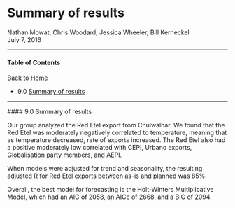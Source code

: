 # Summary of results
Nathan Mowat, Chris Woodard, Jessica Wheeler, Bill Kerneckel  
July 7, 2016  



****************************

#### Table of Contents

[Back to Home](https://github.com/wkerneck/CaseStudy2)

* 9.0    [Summary of results](#id-section9)



****************************
<div id='id-section9.0'/>
#### 9.0 Summary of results
 
Our group analyzed the Red Etel export from Chulwalhar. We found that the Red Etel was moderately negatively correlated to temperature, meaning that as temperature decreased, rate of exports increased.  The Red Etel also had a positive moderately low correlated with CEPI, Urbano exports, Globalisation party members, and AEPI.

When models were adjusted for trend and seasonality, the resulting adjusted R for Red Etel exports between as-is and planned was 85%.

Overall, the best model for forecasting is the Holt-Winters Multiplicative Model, which had an AIC of 2058, an AICc of 2668, and a BIC of 2094.
